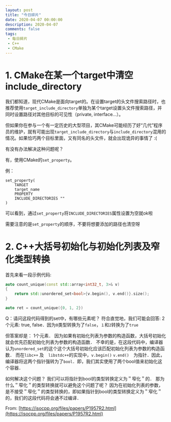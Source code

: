 ```yaml
---
layout: post
title: "今日碎片"
date: 2020-04-07 00:00:00
description: 2020-04-07
comments: false
tags: 
 - 每日碎片
 - C++
 - CMake
---
```


# 1. CMake在某一个target中清空include_directory
我们都知道，现代CMake是面向target的。在设置target的头文件搜索路径时，也推荐使用`target_include_directory`单独为某个target设置头文件搜索路径，并同时设置路径对其他目标的可见性（private, interface...）。

但如果你在参与一个有一定历史的大型项目，其CMake可能经历了好“几代”程序员的维护，就有可能出现`target_include_directory`与`include_directory`混用的情况。如果恰巧两个目标里面，又有同名的头文件，就会出现诡异的事情了 :(

有没有办法解决这种问题呢？

有，使用CMake的`set_property`。

例：
```
set_property(
    TARGET
    target_name
    PROPERTY
    INCLUDE_DIRECTORIES ""
)
```
可以看到，通过`set_property`将`INCLUDE_DIRECTORIES`属性设置为空就ok啦

需要注意的是`set_property`的顺序，不要将想要添加的路径也清空呀

# 2. C++大括号初始化与初始化列表及窄化类型转换
首先来看一段示例代码:
```c++
auto count_unique(const std::array<int32_t, 3>& v)
{
    return std::unordered_set<bool>{v.begin(), v.end()}.size();
}

auto ret = count_unique({0, 1, 2})
```

Q：请问这段代码得到的set中，有哪些元素呢？
符合直觉地，我们可能会回答:
2个元素: true, false．因为`0`类型转换为了`false`，`１`和`2`转换为了`true`

但答案却是：
1个元素．
因为如果有初始化列表为参数的构造函数，大括号初始化就会优先匹配初始化列表为参数的构造函数．
不幸的是，在这段代码中，编译器认为`unordered_set`的这个这个大括号初始化应该匹配初始化列表为参数的构造函数．
而在`libc++` 及　`libstdc++`的实现中，`v.begin()` `v.end()`　为指针．因此，编译器将这两个指针强转为了`bool`．即，我们其实使用了两个bool值来初始化这个容器．

如何解决这个问题？
我们可以将指针到bool的类型转换定义为＂窄化＂的．
那为什么＂窄化＂的类型转换就可以避免这个问题了呢？
因为在初始化列表的参数，是不接受＂窄化＂的类型转换的，即如果指针到bool的类型转换定义为＂窄化＂的，我们的这段代码将会通不过编译．

From: [https://isocpp.org/files/papers/P1957R2.html](https://isocpp.org/files/papers/P1957R2.html)

